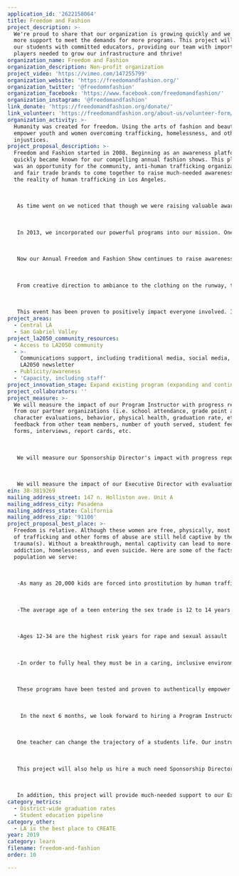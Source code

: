 ```yaml
---
application_id: '2622158064'
title: Freedom and Fashion
project_description: >-
  We're proud to share that our organization is growing quickly and we now need
  more support to meet the demands for more programs. This project will provide
  our students with committed educators, providing our team with important
  players needed to grow our infrastructure and thrive!
organization_name: Freedom and Fashion
organization_description: Non-profit organization
project_video: 'https://vimeo.com/147255799'
organization_website: 'https://freedomandfashion.org/'
organization_twitter: '@freedomnfashion'
organization_facebook: 'https://www.facebook.com/freedomandfashion/'
organization_instagram: '@freedomandfashion'
link_donate: 'https://freedomandfashion.org/donate/'
link_volunteer: 'https://freedomandfashion.org/about-us/volunteer-form/'
organization_activity: >-
  Humanity was created for freedom. Using the arts of fashion and beauty, we
  empower youth and women overcoming trafficking, homelessness, and other
  injustices.
project_proposal_description: >-
  Freedom and Fashion started in 2008. Beginning as an awareness platform, we
  quickly became known for our compelling annual fashion shows. This platform
  was an opportunity for the community, anti-human trafficking organizations,
  and fair trade brands to come together to raise much-needed awareness about
  the reality of human trafficking in Los Angeles.
   
   
   
   As time went on we noticed that though we were raising valuable awareness, there was an opportunity to directly impact trafficking survivors and we became inspired!
   
   
   
   In 2013, we incorporated our powerful programs into our mission. One of which we call "The Fashion Experience". In this program, we use the power of fashion and mentorship to promote positive transformation while creating a fashion line. Our students learn how to design and create garments from industry professionals while deeply exploring who they are and the power they possess. 
   
   
   
   Now our Annual Freedom and Fashion Show continues to raise awareness about the injustices our students are overcoming (i.e.: sex trafficking, homelessness, abandonment, physical abuse) while showcasing their original designs! 
   
   
   
   From creative direction to ambiance to the clothing on the runway, this show is 100% designed and inspired by our students and their stories. Open to the public, this powerful experience gives the community an opportunity to show their support by investing in the programs that follow. It's truly a celebration of our student's power, creativity, and uniqueness! 
   
   
   
   This event has been proven to positively impact everyone involved. It comes in high demand by our students, their families, our partners, and supporters every year.
project_areas:
  - Central LA
  - San Gabriel Valley
project_la2050_community_resources:
  - Access to LA2050 community
  - >-
    Communications support, including traditional media, social media, and
    LA2050 newsletter
  - Publicity/awareness
  - 'Capacity, including staff'
project_innovation_stage: Expand existing program (expanding and continuing ongoing successful projects)
project_collaborators: ''
project_measure: >-
  We will measure the impact of our Program Instructor with progress reports
  from our partner organizations (i.e. school attendance, grade point average,
  character evaluations, behavior, physical health, graduation rate, etc.),
  feedback from other team members, number of youth served, student feedback
  forms, interviews, report cards, etc.
   
   
   
   We will measure our Sponsorship Director's impact with progress reports from our Executive Directors, feedback from our other team members, fundraising reports, and feedback from our sponsors.
   
   
   
   We will measure the impact of our Executive Director with evaluations and progress reports from our Board of Directors, feedback from our other team members, financial reports, feedback report from our partner organizations, and the overall health and growth of our organization.
ein: 38-3819269
mailing_address_street: 147 n. Holliston ave. Unit A
mailing_address_city: Pasadena
mailing_address_state: California
mailing_address_zip: '91106'
project_proposal_best_place: >-
  Freedom is relative. Although these women are free, physically, most survivors
  of trafficking and other forms of abuse are still held captive by their
  trauma(s). Without a breakthrough, mental captivity can lead to more abuse,
  addiction, homelessness, and even suicide. Here are some of the facts on the
  population we serve:
   
   
   
   -As many as 20,000 kids are forced into prostitution by human trafficking networks every year.
   
   
   
   -The average age of a teen entering the sex trade is 12 to 14 years old.
   
   
   
   -Ages 12-34 are the highest risk years for rape and sexual assault
   
   
   
   -In order to fully heal they must be in a caring, inclusive environment that promotes breakthrough, purpose, and creative thinking. We have 3 powerful programs that were uniquely designed to take students from a place of discouragement to a place of reality and power: The Fashion Experience, The Beauty Experience, and The Stylist Experience. We combine creative job training with coaching methodology to enable our students to create a new vision and accomplish aggressive goals. 
   
   
   
   These programs have been tested and proven to authentically empower and educate our students. They are the center of our mission.
   
   
   
    In the next 6 months, we look forward to hiring a Program Instructor to conduct our programs and work closely with our partners to measure our results on a holistic level. (i.e. school attendance, grade point average, character evaluations, behavior, physical health, graduation rate, etc.) 
   
   
   
   One teacher can change the trajectory of a students life. Our instructors play the lead role in shaping successful students who not only thrive in their current environments but graduate and go forth to lead in their future college campuses and workplaces. When we have a committed instructor on our team, we’ll multiply our results quickly and more students will thrive in Los Angeles.
   
   
   
   This project will also help us hire a much need Sponsorship Director/Fundraiser. This position is crucial in getting our students the tools they need to heal and create new lives for themselves and families. Nearly all of the students we serve do not have all of the resources they need when we first meet them. We look forward to filling this gap and providing them with all of the tools they need.
   
   
   
   In addition, this project will provide much-needed support to our Executive Director. Real impact starts with a healthy foundation and support. We need our dedicated leaders to have proper salaries and protection. (insurances, workers comp, etc.) Our current Executive Director has proven to multiply our impact year after year. We know even more growth will happen when our team can fully focus on our mission without financial hindrances or the need for outside employment. This will greatly impact our organization as a whole and enable us to better serve and teach women and youth overcoming injustice in Los Angeles.
category_metrics:
  - District-wide graduation rates
  - Student education pipeline
category_other:
  - LA is the best place to CREATE
year: 2019
category: learn
filename: freedom-and-fashion
order: 10

---
```

